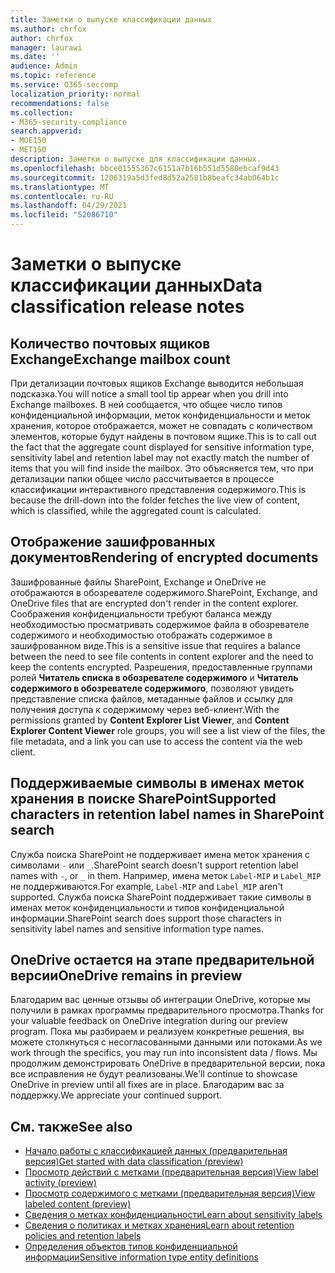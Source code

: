 ```yaml
---
title: Заметки о выпуске классификации данных
ms.author: chrfox
author: chrfox
manager: laurawi
ms.date: ''
audience: Admin
ms.topic: reference
ms.service: O365-seccomp
localization_priority: normal
recommendations: false
ms.collection:
- M365-security-compliance
search.appverid:
- MOE150
- MET150
description: Заметки о выпуске для классификации данных.
ms.openlocfilehash: bbce01555367c6151a7b16b551d5580ebcaf9d43
ms.sourcegitcommit: 1206319a5d3fed8d52a2581b8beafc34ab064b1c
ms.translationtype: MT
ms.contentlocale: ru-RU
ms.lasthandoff: 04/29/2021
ms.locfileid: "52086710"
---
```

# <a name="data-classification-release-notes"></a><span data-ttu-id="290d3-103">Заметки о выпуске классификации данных</span><span class="sxs-lookup"><span data-stu-id="290d3-103">Data classification release notes</span></span>


## <a name="exchange-mailbox-count"></a><span data-ttu-id="290d3-104">Количество почтовых ящиков Exchange</span><span class="sxs-lookup"><span data-stu-id="290d3-104">Exchange mailbox count</span></span>

<span data-ttu-id="290d3-105">При детализации почтовых ящиков Exchange выводится небольшая подсказка.</span><span class="sxs-lookup"><span data-stu-id="290d3-105">You will notice a small tool tip appear when you drill into Exchange mailboxes.</span></span> <span data-ttu-id="290d3-106">В ней сообщается, что общее число типов конфиденциальной информации, меток конфиденциальности и меток хранения, которое отображается, может не совпадать с количеством элементов, которые будут найдены в почтовом ящике.</span><span class="sxs-lookup"><span data-stu-id="290d3-106">This is to call out the fact that the aggregate count displayed for sensitive information type, sensitivity label and retention label may not exactly match the number of items that you will find inside the mailbox.</span></span> <span data-ttu-id="290d3-107">Это объясняется тем, что при детализации папки общее число рассчитывается в процессе классификации интерактивного представления содержимого.</span><span class="sxs-lookup"><span data-stu-id="290d3-107">This is because the drill-down into the folder fetches the live view of content, which is classified, while the aggregated count is calculated.</span></span>


## <a name="rendering-of-encrypted-documents"></a><span data-ttu-id="290d3-108">Отображение зашифрованных документов</span><span class="sxs-lookup"><span data-stu-id="290d3-108">Rendering of encrypted documents</span></span>

<span data-ttu-id="290d3-109">Зашифрованные файлы SharePoint, Exchange и OneDrive не отображаются в обозревателе содержимого.</span><span class="sxs-lookup"><span data-stu-id="290d3-109">SharePoint, Exchange, and OneDrive files that are encrypted don't render in the content explorer.</span></span> <span data-ttu-id="290d3-110">Соображения конфиденциальности требуют баланса между необходимостью просматривать содержимое файла в обозревателе содержимого и необходимостью отображать содержимое в зашифрованном виде.</span><span class="sxs-lookup"><span data-stu-id="290d3-110">This is a sensitive issue that requires a balance between the need to see file contents in content explorer and the need to keep the contents encrypted.</span></span> <span data-ttu-id="290d3-111">Разрешения, предоставленные группами ролей **Читатель списка в обозревателе содержимого** и **Читатель содержимого в обозревателе содержимого**, позволяют увидеть представление списка файлов, метаданные файлов и ссылку для получения доступа к содержимому через веб-клиент.</span><span class="sxs-lookup"><span data-stu-id="290d3-111">With the permissions granted by **Content Explorer List Viewer**, and **Content Explorer Content Viewer** role groups, you will see a list view of the files, the file  metadata, and a link you can use to access the content via the web client.</span></span>

## <a name="supported-characters-in-retention-label-names-in-sharepoint-search"></a><span data-ttu-id="290d3-112">Поддерживаемые символы в именах меток хранения в поиске SharePoint</span><span class="sxs-lookup"><span data-stu-id="290d3-112">Supported characters in retention label names in SharePoint search</span></span>

<span data-ttu-id="290d3-113">Служба поиска SharePoint не поддерживает имена меток хранения с символами `-` или `_`.</span><span class="sxs-lookup"><span data-stu-id="290d3-113">SharePoint search doesn't support retention label names with `-`, or `_` in them.</span></span> <span data-ttu-id="290d3-114">Например, имена меток `Label-MIP` и `Label_MIP` не поддерживаются.</span><span class="sxs-lookup"><span data-stu-id="290d3-114">For example, `Label-MIP` and `Label_MIP` aren't supported.</span></span> <span data-ttu-id="290d3-115">Служба поиска SharePoint поддерживает такие символы в именах меток конфиденциальности и типов конфиденциальной информации.</span><span class="sxs-lookup"><span data-stu-id="290d3-115">SharePoint search does support those characters in sensitivity label names and sensitive information type names.</span></span>

## <a name="onedrive-remains-in-preview"></a><span data-ttu-id="290d3-116">OneDrive остается на этапе предварительной версии</span><span class="sxs-lookup"><span data-stu-id="290d3-116">OneDrive remains in preview</span></span>

<span data-ttu-id="290d3-117">Благодарим вас ценные отзывы об интеграции OneDrive, которые мы получили в рамках программы предварительного просмотра.</span><span class="sxs-lookup"><span data-stu-id="290d3-117">Thanks for your valuable feedback on OneDrive integration during our preview program.</span></span> <span data-ttu-id="290d3-118">Пока мы разбираем и реализуем конкретные решения, вы можете столкнуться с несогласованными данными или потоками.</span><span class="sxs-lookup"><span data-stu-id="290d3-118">As we work through the specifics, you may run into inconsistent data / flows.</span></span> <span data-ttu-id="290d3-119">Мы продолжим демонстрировать OneDrive в предварительной версии, пока все исправления не будут реализованы.</span><span class="sxs-lookup"><span data-stu-id="290d3-119">We'll continue to showcase OneDrive in preview until all fixes are in place.</span></span> <span data-ttu-id="290d3-120">Благодарим вас за поддержку.</span><span class="sxs-lookup"><span data-stu-id="290d3-120">We appreciate your continued support.</span></span>


## <a name="see-also"></a><span data-ttu-id="290d3-121">См. также</span><span class="sxs-lookup"><span data-stu-id="290d3-121">See also</span></span>

- [<span data-ttu-id="290d3-122">Начало работы с классификацией данных (предварительная версия)</span><span class="sxs-lookup"><span data-stu-id="290d3-122">Get started with data classification (preview)</span></span>](data-classification-overview.md)
- [<span data-ttu-id="290d3-123">Просмотр действий с метками (предварительная версия)</span><span class="sxs-lookup"><span data-stu-id="290d3-123">View label activity (preview)</span></span>](data-classification-activity-explorer.md)
- [<span data-ttu-id="290d3-124">Просмотр содержимого с метками (предварительная версия)</span><span class="sxs-lookup"><span data-stu-id="290d3-124">View labeled content (preview)</span></span>](data-classification-content-explorer.md)
- [<span data-ttu-id="290d3-125">Сведения о метках конфиденциальности</span><span class="sxs-lookup"><span data-stu-id="290d3-125">Learn about sensitivity labels</span></span>](sensitivity-labels.md)
- [<span data-ttu-id="290d3-126">Сведения о политиках и метках хранения</span><span class="sxs-lookup"><span data-stu-id="290d3-126">Learn about retention policies and retention labels</span></span>](retention.md)
- [<span data-ttu-id="290d3-127">Определения объектов типов конфиденциальной информации</span><span class="sxs-lookup"><span data-stu-id="290d3-127">Sensitive information type entity definitions</span></span>](sensitive-information-type-entity-definitions.md)